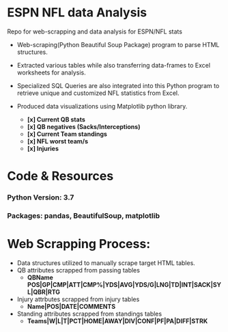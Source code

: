 # ESPN NFL data Analysis
Repo for web-scrapping and data analysis for ESPN/NFL stats


- Web-scraping(Python Beautiful Soup Package) program to parse HTML structures.
- Extracted various tables while also transferring data-frames to Excel worksheets for analysis. 
- Specialized SQL Queries are also integrated into this Python program to retrieve unique and customized NFL statistics from Excel.
- Produced data visualizations using Matplotlib python library.

  - **[x] Current QB stats**
  - **[x] QB negatives (Sacks/Interceptions)**
  - **[x] Current Team standings**
  - **[x] NFL worst team/s**
  - **[x] Injuries**
  
 # Code & Resources 
 ### Python Version: 3.7
 ### Packages: pandas, BeautifulSoup, matplotlib
  
 # Web Scrapping Process:
  - Data structures utilized to manually scrape target HTML tables.
  - QB attributes scrapped from passing tables
    - **QBName	POS|GP|CMP|ATT|CMP%|YDS|AVG|YDS/G|LNG|TD|INT|SACK|SYL|QBR|RTG**
  - Injury attrbutes scrapped from injury tables
    - **Name|POS|DATE|COMMENTS**
  - Standing attributes scrapped from standings tables
    - **Teams|W|L|T|PCT|HOME|AWAY|DIV|CONF|PF|PA|DIFF|STRK**
   

 
